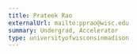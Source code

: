 ```yaml
---
title: Prateek Rao
externalUrl: mailto:pprao@wisc.edu
summary: Undergrad, Accelerator
type: universityofwisconsinmadison
---
```

